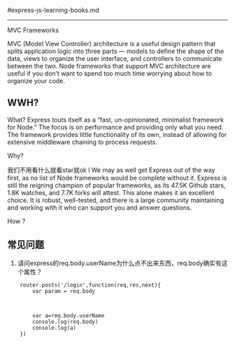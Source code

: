 #express-js-learning-books.md

---
MVC Frameworks

MVC (Model View Controller) architecture is a useful design pattern that splits application logic into three parts — models to define the shape of the data, views to organize the user interface, and controllers to communicate between the two. Node frameworks that support MVC architecture are useful if you don’t want to spend too much time worrying about how to organize your code.


## WWH?

What?
Express touts itself as a “fast, un-opinionated, minimalist framework for Node.” The focus is on performance and providing only what you need. The framework provides little functionality of its own, instead of allowing for extensive middleware chaining to process requests.

Why?

我们不用看什么就看star就ok l 
We may as well get Express out of the way first, as no list of Node frameworks would be complete without it. Express is still the reigning champion of popular frameworks, as its 47.5K Github stars, 1.8K watches, and 7.7K forks will attest. This alone makes it an excellent choice. It is robust, well-tested, and there is a large community maintaining and working with it who can support you and answer questions.

How ?





## 常见问题

1. 请问express的req.body.userName为什么点不出来东西，req.body确实有这个属性？

```
	router.posts('/login',function(req,res,next){
		var param = req.body


		
		var a=req.body.userName
		console.log(req.body)
		console.log(a)
	})

```




